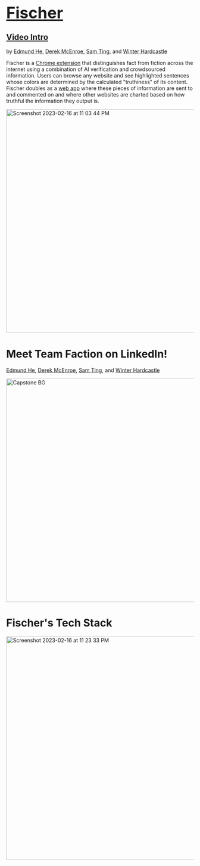 ## <div> <h1><a href='https://faction-fischer.vercel.app/'>Fischer </a></h1> <span>    <a href='https://www.youtube.com/watch?v=8hTFa2_i6Y4'> Video Intro </a> </span> </div>
  
<p>     by <a href='https://linkedin.com/in/eddiefahrenheit'> Edmund He</a>, <a href='https://linkedin.com/in/derekmcenroe'> Derek McEnroe</a>, <a href='https://linkedin.com/in/samnting'> Sam Ting</a>, and <a href='https://linkedin.com/in/winter-hardcastle'> Winter Hardcastle</a> </p>
  
<p>   Fischer is a <a href='https://chrome.google.com/webstore/detail/fischer-fact-checker/bofgempaanegkhlgmkmoomjkfplahnib?hl=en'>Chrome extension</a> that distinguishes fact from fiction across the internet using a combination of AI verification and crowdsourced information. Users can browse any website and see highlighted sentences whose colors are determined by the calculated "truthiness" of its content. Fischer doubles as a <a href='https://faction-fischer.vercel.app/'>web app</a> where these pieces of information are sent to and commented on and where other websites are charted based on how truthful the information they output is. </p>

<img width="600" alt="Screenshot 2023-02-16 at 11 03 44 PM" src="https://user-images.githubusercontent.com/114819096/219547220-4390cc6b-3cd8-4c8e-8bca-77d3ad1af932.png">

<h1> Meet Team Faction on LinkedIn! </h1> <a href='https://linkedin.com/in/eddiefahrenheit'> Edmund He</a>, <a href='https://linkedin.com/in/derekmcenroe'> Derek McEnroe</a>, <a href='https://linkedin.com/in/samnting'> Sam Ting</a>, and <a href='https://linkedin.com/in/winter-hardcastle'> Winter Hardcastle</a> </p>
<img width="600" alt="Capstone BG" src="https://user-images.githubusercontent.com/114819096/219547245-fd9e9628-0ff2-4d09-84be-4056f36fa9a8.png">

  <h1> Fischer's Tech Stack </h1>
<img width="600" alt="Screenshot 2023-02-16 at 11 23 33 PM" src="https://user-images.githubusercontent.com/114819096/219548942-7b791d2a-e802-4652-9a00-affef6ca83c7.png">
